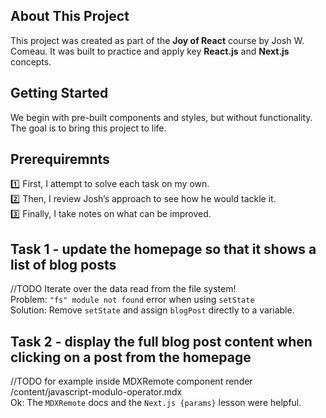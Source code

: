 ## About This Project

This project was created as part of the **Joy of React** course by Josh W. Comeau. It was built to practice and apply key **React.js** and **Next.js** concepts.

## Getting Started

We begin with pre-built components and styles, but without functionality. The goal is to bring this project to life.

## Prerequiremnts

1️⃣ First, I attempt to solve each task on my own.<br />
2️⃣ Then, I review Josh’s approach to see how he would tackle it.<br />
3️⃣ Finally, I take notes on what can be improved.

## Task 1 - update the homepage so that it shows a list of blog posts

//TODO Iterate over the data read from the file system!<br />
Problem: `"fs" module not found` error when using `setState`<br />
Solution: Remove `setState` and assign `blogPost` directly to a variable.

## Task 2 - display the full blog post content when clicking on a post from the homepage

//TODO for example inside MDXRemote component render /content/javascript-modulo-operator.mdx <br />
Ok: The `MDXRemote` docs and the `Next.js {params}` lesson were helpful.
